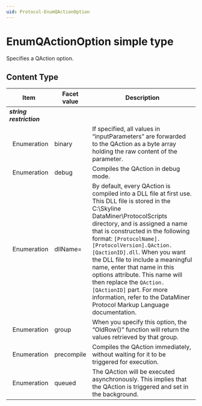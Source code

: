```yaml
---
uid: Protocol-EnumQActionOption
---
```


# EnumQActionOption simple type

Specifies a QAction option.

## Content Type

|Item|Facet value|Description|
|--- |--- |--- |
|***string restriction***|||
|&nbsp;&nbsp;Enumeration|binary|If specified, all values in “inputParameters” are forwarded to the QAction as a byte array holding the raw content of the parameter.|
|&nbsp;&nbsp;Enumeration|debug|Compiles the QAction in debug mode.|
|&nbsp;&nbsp;Enumeration|dllName=|By default, every QAction is compiled into a DLL file at first use. This DLL file is stored in the C:\Skyline DataMiner\ProtocolScripts directory, and is assigned a name that is constructed in the following format: `[ProtocolName].[ProtocolVersion].QAction.[QactionID].dll`. When you want the DLL file to include a meaningful name, enter that name in this options attribute. This name will then replace the `QAction.[QActionID]` part. For more information, refer to the DataMiner Protocol Markup Language documentation.|
|&nbsp;&nbsp;Enumeration|group|When you specify this option, the “OldRow()” function will return the values retrieved by that group.|
|&nbsp;&nbsp;Enumeration|precompile|Compiles the QAction immediately, without waiting for it to be triggered for execution.|
|&nbsp;&nbsp;Enumeration|queued|The QAction will be executed asynchronously. This implies that the QAction is triggered and set in the background.|
